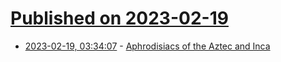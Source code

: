 # [Published on 2023-02-19](index.md)

* [2023-02-19, 03:34:07](https://news.ycombinator.com/item?id=34854035) - [Aphrodisiacs of the Aztec and Inca](https://daily.jstor.org/aphrodisiacs-of-the-aztec-and-inca/)
